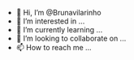 - 👋 Hi, I’m @Brunavilarinho
- 👀 I’m interested in ...
- 🌱 I’m currently learning ...
- 💞️ I’m looking to collaborate on ...
- 📫 How to reach me ...

<!---
Brunavilarinho/Brunavilarinho is a ✨ special ✨ repository because its `README.md` (this file) appears on your GitHub profile.
You can click the Preview link to take a look at your changes.
--->

